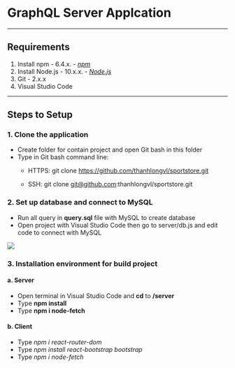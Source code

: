 # GraphQL Server Applcation


----
## Requirements
1. Install npm - 6.4.x. - [*npm*](https://www.npmjs.com/get-npm)
2. Install Node.js - 10.x.x. - [*Node.js*](https://nodejs.org/en/)
3. Git - 2.x.x
4. Visual Studio Code

----
## Steps to Setup
### 1. Clone the application
* Create folder for contain project and open Git bash in this folder
* Type in Git bash command line: 
  * HTTPS: git clone https://github.com/thanhlongvl/sportstore.git

  * SSH: git clone git@github.com:thanhlongvl/sportstore.git


### 2. Set up database and connect to MySQL
* Run all query in **query.sql** file with MySQL to create database
* Open project with Visual Studio Code then go to server/db.js and edit code to connect with MySQL

<img src="https://i.imgur.com/oi8Gxmt.png">

### 3. Installation environment for build project
#### a. Server
* Open terminal in Visual Studio Code and **cd** to **/server** 
* Type **npm install**
* Type **npm i node-fetch**

#### b. Client
* Type *npm i react-router-dom*
* Type *npm install react-bootstrap bootstrap*
* Type *npm i node-fetch*

